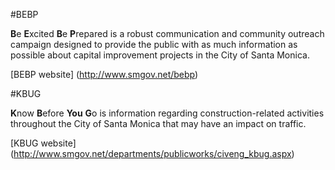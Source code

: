 #BEBP

**B**e **E**xcited **B**e **P**repared is a robust communication and community outreach campaign designed to provide the public with as much information as possible about capital improvement projects in the City of Santa Monica.

[BEBP website] (http://www.smgov.net/bebp)

#KBUG

**K**now **B**efore **You** **G**o is information regarding construction-related activities throughout the City of Santa Monica that may have an impact on traffic.

[KBUG website] (http://www.smgov.net/departments/publicworks/civeng_kbug.aspx)
